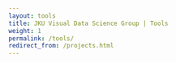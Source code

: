 ```yaml
---
layout: tools
title: JKU Visual Data Science Group | Tools
weight: 1
permalink: /tools/
redirect_from: /projects.html
---
```



